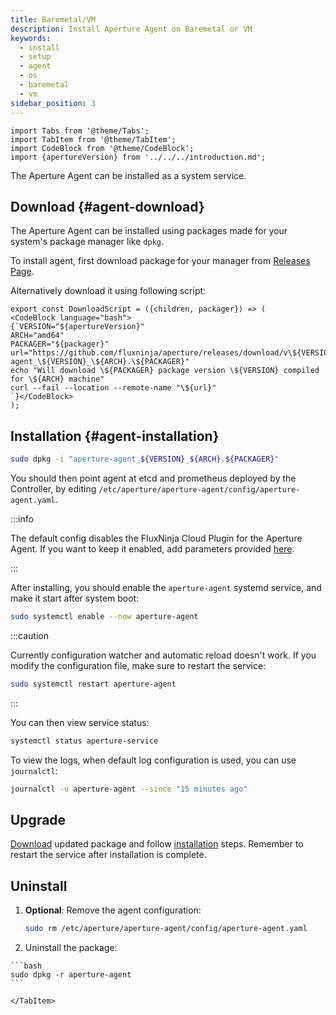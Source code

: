 ```yaml
---
title: Baremetal/VM
description: Install Aperture Agent on Baremetal or VM
keywords:
  - install
  - setup
  - agent
  - os
  - baremetal
  - vm
sidebar_position: 3
---
```


```mdx-code-block
import Tabs from '@theme/Tabs';
import TabItem from '@theme/TabItem';
import CodeBlock from '@theme/CodeBlock';
import {apertureVersion} from '../../../introduction.md';
```

The Aperture Agent can be installed as a system service.

## Download {#agent-download}

The Aperture Agent can be installed using packages made for your system's
package manager like `dpkg`<!-- or `rpm` -->.

To install agent, first download package for your manager from
[Releases Page](https://github.com/fluxninja/aperture/releases/latest).

Alternatively download it using following script:

```mdx-code-block
export const DownloadScript = ({children, packager}) => (
<CodeBlock language="bash">
{`VERSION="${apertureVersion}"
ARCH="amd64"
PACKAGER="${packager}"
url="https://github.com/fluxninja/aperture/releases/download/v\${VERSION}/aperture-agent_\${VERSION}_\${ARCH}.\${PACKAGER}"
echo "Will download \${PACKAGER} package version \${VERSION} compiled for \${ARCH} machine"
curl --fail --location --remote-name "\${url}"
`}</CodeBlock>
);
```

<Tabs groupId="packageManager" queryString>
  <TabItem value="dpkg" label="dpkg"><DownloadScript packager="deb"/></TabItem>
</Tabs>

## Installation {#agent-installation}

<Tabs groupId="packageManager" queryString>
  <TabItem value="dpkg" label="dpkg">

```bash
sudo dpkg -i "aperture-agent_${VERSION}_${ARCH}.${PACKAGER}"
```

  </TabItem>
</Tabs>

You should then point agent at etcd and prometheus deployed by the Controller,
by editing `/etc/aperture/aperture-agent/config/aperture-agent.yaml`.

:::info

The default config disables the FluxNinja Cloud Plugin for the Aperture Agent.
If you want to keep it enabled, add parameters provided
[here](/cloud/plugin.md#configuration).

:::

After installing, you should enable the `aperture-agent` systemd service, and
make it start after system boot:

```bash
sudo systemctl enable --now aperture-agent
```

:::caution

Currently configuration watcher and automatic reload doesn't work. If you modify
the configuration file, make sure to restart the service:

```bash
sudo systemctl restart aperture-agent
```

:::

You can then view service status:

```bash
systemctl status aperture-service
```

To view the logs, when default log configuration is used, you can use
`journalctl`:

```bash
journalctl -u aperture-agent --since "15 minutes ago"
```

## Upgrade

[Download](#agent-download) updated package and follow
[installation](#agent-installation) steps. Remember to restart the service after
installation is complete.

## Uninstall

1. **Optional**: Remove the agent configuration:

   ```bash
   sudo rm /etc/aperture/aperture-agent/config/aperture-agent.yaml
   ```

2. Uninstall the package:

  <Tabs groupId="packageManager" queryString>
    <TabItem value="dpkg" label="dpkg">

    ```bash
    sudo dpkg -r aperture-agent
    ```

    </TabItem>

  </Tabs>
